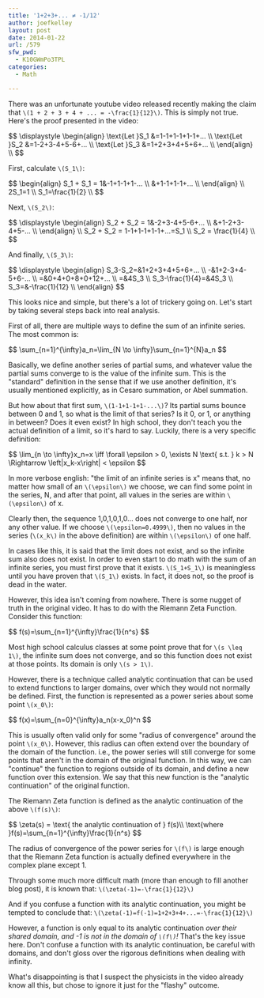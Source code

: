 ```yaml
---
title: '1+2+3+... ≠ -1/12'
author: joefkelley
layout: post
date: 2014-01-22
url: /579
sfw_pwd:
  - K10GWmPo3TPL
categories:
  - Math

---
```

There was an unfortunate youtube video released recently making the claim that `\(1 + 2 + 3 + 4 + ... = -\frac{1}{12}\)`. This is simply not true. Here's the proof presented in the video:

<div>$$
\displaystyle
\begin{align}
\text{Let }S_1 &=1-1+1-1+1-1+... \\
\text{Let }S_2 &=1-2+3-4+5-6+... \\
\text{Let }S_3 &=1+2+3+4+5+6+... \\
\end{align} \\
$$</div>

First, calculate `\(S_1\)`:

<div>$$
\begin{align}
S_1 + S_1 = 1&-1+1-1+1-... \\
&+1-1+1-1+... \\
\end{align} \\
2S_1=1 \\
S_1=\frac{1}{2} \\
$$</div>

Next, `\(S_2\)`:

<div>$$
\displaystyle
\begin{align}
S_2 + S_2 = 1&-2+3-4+5-6+... \\
&+1-2+3-4+5-... \\
\end{align} \\
S_2 + S_2 = 1-1+1-1+1-1+...=S_1 \\
S_2 = \frac{1}{4} \\
$$</div>

And finally, `\(S_3\)`:

<div>$$
\displaystyle
\begin{align}
S_3-S_2=&1+2+3+4+5+6+... \\
-&1+2-3+4-5+6-... \\
=&0+4+0+8+0+12+... \\
=&4S_3 \\
S_3-\frac{1}{4}=&4S_3 \\
S_3=&-\frac{1}{12} \\
\end{align}
$$</div>

This looks nice and simple, but there's a lot of trickery going on. Let's start by taking several steps back into real analysis.

First of all, there are multiple ways to define the sum of an infinite series. The most common is:

<div>$$
\sum_{n=1}^{\infty}a_n=\lim_{N \to \infty}\sum_{n=1}^{N}a_n
$$</div>

Basically, we define another series of partial sums, and whatever value the partial sums converge to is the value of the infinite sum. This is the "standard" definition in the sense that if we use another definition, it's usually mentioned explicitly, as in Cesaro summation, or Abel summation.

But how about that first sum, `\(1-1+1-1+1-...\)`? Its partial sums bounce between 0 and 1, so what is the limit of that series? Is it 0, or 1, or anything in between? Does it even exist? In high school, they don't teach you the actual definition of a limit, so it's hard to say. Luckily, there is a very specific definition:

<div>$$
\lim_{n \to \infty}x_n=x \iff \forall \epsilon > 0, \exists N \text{ s.t. } k > N \Rightarrow \left|x_k-x\right| < \epsilon
$$</div>

In more verbose english: "the limit of an infinite series is x" means that, no matter how small of an `\(\epsilon\)` we choose, we can find some point in the series, N, and after that point, all values in the series are within `\(\epsilon\)` of x.

Clearly then, the sequence 1,0,1,0,1,0... does not converge to one half, nor any other value. If we choose `\(\epsilon=0.4999\)`, then no values in the series (`\(x_k\)` in the above definition) are within `\(\epsilon\)` of one half.

In cases like this, it is said that the limit does not exist, and so the infinite sum also does not exist. In order to even start to do math with the sum of an infinite series, you must first prove that it exists. `\(S_1+S_1\)` is meaningless until you have proven that `\(S_1\)` exists. In fact, it does not, so the proof is dead in the water.

However, this idea isn't coming from nowhere. There is some nugget of truth in the original video. It has to do with the Riemann Zeta Function. Consider this function:

<div>$$
f(s)=\sum_{n=1}^{\infty}\frac{1}{n^s}
$$</div>

Most high school calculus classes at some point prove that for `\(s \leq 1\)`, the infinite sum does not converge, and so this function does not exist at those points. Its domain is only `\(s > 1\)`.

However, there is a technique called analytic continuation that can be used to extend functions to larger domains, over which they would not normally be defined. First, the function is represented as a power series about some point `\(x_0\)`:

<div>$$
f(x)=\sum_{n=0}^{\infty}a_n(x-x_0)^n
$$</div>

This is usually often valid only for some "radius of convergence" around the point `\(x_0\)`. However, this radius can often extend over the boundary of the domain of the function. i.e., the power series will still converge for some points that aren't in the domain of the original function. In this way, we can "continue" the function to regions outside of its domain, and define a new function over this extension. We say that this new function is the "analytic continuation" of the original function.

The Riemann Zeta function is defined as the analytic continuation of the above `\(f(s)\)`:

<div>$$
\zeta(s) = \text{ the analytic continuation of } f(s)\\
\text{where }f(s)=\sum_{n=1}^{\infty}\frac{1}{n^s}
$$</div>

The radius of convergence of the power series for `\(f\)` is large enough that the Riemann Zeta function is actually defined everywhere in the complex plane except 1.

Through some much more difficult math (more than enough to fill another blog post), it is known that: `\(\zeta(-1)=-\frac{1}{12}\)`

And if you confuse a function with its analytic continuation, you might be tempted to conclude that: `\(\zeta(-1)=f(-1)=1+2+3+4+...=-\frac{1}{12}\)`

However, a function is only equal to its analytic continuation _over their shared domain, and -1 is not in the domain of `\(f\)`!_ That's the key issue here. Don't confuse a function with its analytic continuation, be careful with domains, and don't gloss over the rigorous definitions when dealing with infinity.

What's disappointing is that I suspect the physicists in the video already know all this, but chose to ignore it just for the "flashy" outcome.
